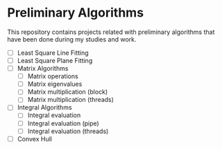 # Preliminary Algorithms
This repository contains projects related with preliminary algorithms that have been done during my studies and work.

  - [ ] Least Square Line Fitting
  - [ ] Least Square Plane Fitting
  - [ ] Matrix Algorithms
      - [ ] Matrix operations
      - [ ] Matrix eigenvalues
      - [ ] Matrix multiplication (block)
      - [ ] Matrix multiplication (threads)
  - [ ] Integral Algorithms
      - [ ] Integral evaluation
      - [ ] Integral evaluation (pipe)
      - [ ] Integral evaluation (threads)
  - [ ] Convex Hull

